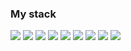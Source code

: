 ### My stack


<img src="https://img.shields.io/badge/Html-E34F26?style=for-the-badge&logo=HTML5&logoColor=white"/> <img src="https://img.shields.io/badge/css-blue?style=for-the-badge&logo=CSS3&logoColor=white"/> <img src="https://img.shields.io/badge/js-F7DF1E?style=for-the-badge&logo=JavaScript&logoColor=black"/> <img src="https://img.shields.io/badge/git-F05032?style=for-the-badge&logo=Git&logoColor=black"/> <img src="https://img.shields.io/badge/sass-CC6699?style=for-the-badge&logo=Sass&logoColor=white"/>
<img src="https://img.shields.io/badge/gulp-CF4647?style=for-the-badge&logo=gulp&logoColor=white"/> <img src="https://img.shields.io/badge/bootstrap-7952B3?style=for-the-badge&logo=Bootstrap&logoColor=white"/> <img src="https://img.shields.io/badge/tailwind-06B6D4?style=for-the-badge&logo=Tailwind CSS&logoColor=white"/> <img src="https://img.shields.io/badge/npm-CB3837?style=for-the-badge&logo=npm&logoColor=white"/>




